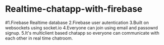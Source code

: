 # Realtime-chatapp-with-firebase 
  #1.Firebase Realtime database
  2.Firebase user autentication
  3.Built on websockets using socket.io
  4.Everyone can join using email and passowrd signup.
  5.It's multiclient based chatapp so everyone can communicate with each other in real time chatroom.
